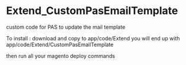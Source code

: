 # Extend_CustomPasEmailTemplate
custom code for PAS to update the mail template

To install :
download and copy to app/code/Extend
you will end up with app/code/Extend/CustomPasEmailTemplate

then run all your magento deploy commands
